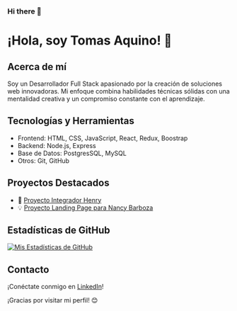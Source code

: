 ### Hi there 👋
# ¡Hola, soy Tomas Aquino! 👋

## Acerca de mí

Soy un Desarrollador Full Stack apasionado por la creación de soluciones web innovadoras. Mi enfoque combina habilidades técnicas sólidas con una mentalidad creativa y un compromiso constante con el aprendizaje.

## Tecnologías y Herramientas

- Frontend: HTML, CSS, JavaScript, React, Redux, Boostrap
- Backend: Node.js, Express
- Base de Datos: PostgresSQL, MySQL
- Otros: Git, GitHub

## Proyectos Destacados

- 🚀 [Proyecto Integrador Henry](https://github.com/TomasGaAqBz/Pi-Henry-Countries)
- 💡 [Proyecto Landing Page para Nancy Barboza ](https://github.com/TomasGaAqBz/TA-proyecto-NB)

## Estadísticas de GitHub

[![Mis Estadísticas de GitHub](https://github-readme-stats.vercel.app/api?username=TomasGaAqBz&show_icons=true&theme=radical)](https://github.com/TomasGaAqBz)

## Contacto

¡Conéctate conmigo en [LinkedIn](https://www.linkedin.com/in/tomas-gabriel-aquino-bajusz/)!

¡Gracias por visitar mi perfil! 😊
